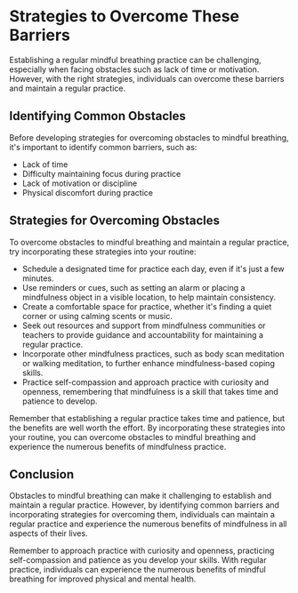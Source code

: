 Strategies to Overcome These Barriers
===========================================================================================

Establishing a regular mindful breathing practice can be challenging, especially when facing obstacles such as lack of time or motivation. However, with the right strategies, individuals can overcome these barriers and maintain a regular practice.

Identifying Common Obstacles
----------------------------

Before developing strategies for overcoming obstacles to mindful breathing, it's important to identify common barriers, such as:

* Lack of time
* Difficulty maintaining focus during practice
* Lack of motivation or discipline
* Physical discomfort during practice

Strategies for Overcoming Obstacles
-----------------------------------

To overcome obstacles to mindful breathing and maintain a regular practice, try incorporating these strategies into your routine:

* Schedule a designated time for practice each day, even if it's just a few minutes.
* Use reminders or cues, such as setting an alarm or placing a mindfulness object in a visible location, to help maintain consistency.
* Create a comfortable space for practice, whether it's finding a quiet corner or using calming scents or music.
* Seek out resources and support from mindfulness communities or teachers to provide guidance and accountability for maintaining a regular practice.
* Incorporate other mindfulness practices, such as body scan meditation or walking meditation, to further enhance mindfulness-based coping skills.
* Practice self-compassion and approach practice with curiosity and openness, remembering that mindfulness is a skill that takes time and patience to develop.

Remember that establishing a regular practice takes time and patience, but the benefits are well worth the effort. By incorporating these strategies into your routine, you can overcome obstacles to mindful breathing and experience the numerous benefits of mindfulness practice.

Conclusion
----------

Obstacles to mindful breathing can make it challenging to establish and maintain a regular practice. However, by identifying common barriers and incorporating strategies for overcoming them, individuals can maintain a regular practice and experience the numerous benefits of mindfulness in all aspects of their lives.

Remember to approach practice with curiosity and openness, practicing self-compassion and patience as you develop your skills. With regular practice, individuals can experience the numerous benefits of mindful breathing for improved physical and mental health.
